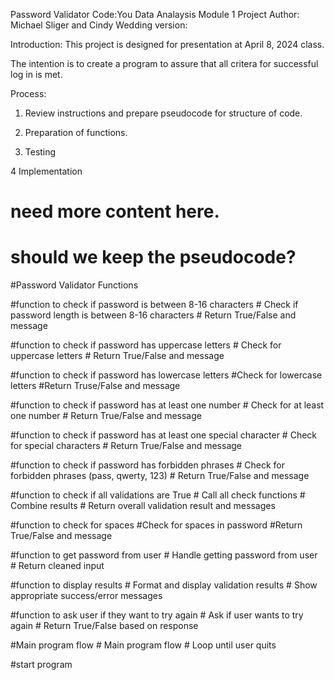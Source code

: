 Password Validator
Code:You
Data Analaysis Module 1 Project
Author: Michael Sliger and Cindy Wedding
version: 

Introduction:
This project is designed for presentation at April 8, 2024 class.

The intention is to create a program to assure that all critera for successful log in is met.

Process:

1.  Review instructions and prepare pseudocode for structure of code.  

2.  Preparation of functions.

3.  Testing

4   Implementation

# need more content here.
# should we keep the pseudocode?


#Password Validator Functions

 #function to check if password is between 8-16 characters
    # Check if password length is between 8-16 characters
    # Return True/False and message

#function to check if password has uppercase letters
    # Check for uppercase letters
    # Return True/False and message

#function to check if password has lowercase letters
    #Check for lowercase letters
    #Return Truse/False and message

#function to check if password has at least one number
    # Check for at least one number
    # Return True/False and message

#function to check if password has at least one special character
    # Check for special characters
    # Return True/False and message

#function to check if password has forbidden phrases
    # Check for forbidden phrases (pass, qwerty, 123)
    # Return True/False and message

#function to check if all validations are True
    # Call all check functions
    # Combine results
    # Return overall validation result and messages

#function to check for spaces
    #Check for spaces in password
    #Return True/False and message

#function to get password from user
    # Handle getting password from user
    # Return cleaned input

#function to display results
    # Format and display validation results
    # Show appropriate success/error messages

#function to ask user if they want to try again
    # Ask if user wants to try again
    # Return True/False based on response

#Main program flow
    # Main program flow
    # Loop until user quits
   

#start program